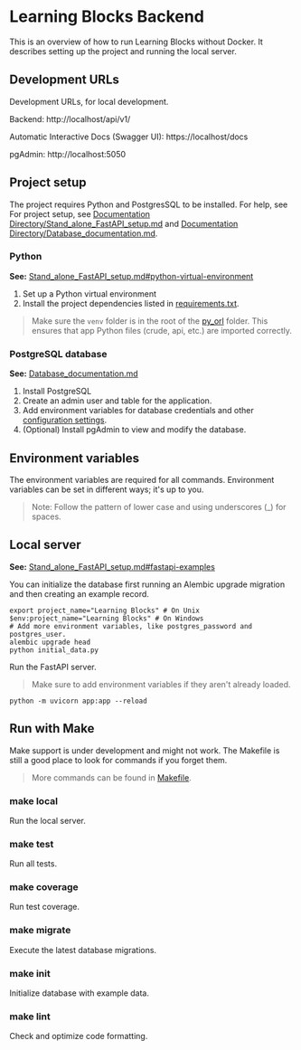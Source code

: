 # Learning Blocks Backend

This is an overview of how to run Learning Blocks without Docker. It describes setting up the project and running the
local server.

## Development URLs

Development URLs, for local development.

Backend: http://localhost/api/v1/

Automatic Interactive Docs (Swagger UI): https://localhost/docs

pgAdmin: http://localhost:5050

## Project setup

The project requires Python and PostgresSQL to be installed. For help, see For project setup,
see [Documentation Directory/Stand_alone_FastAPI_setup.md](/Documentation%20Directory/Stand_alone_FastAPI_setup.md)
and [Documentation Directory/Database_documentation.md](/Documentation%20Directory/Database_documentation.md).

### Python

**See:**
[Stand_alone_FastAPI_setup.md#python-virtual-environment](/Documentation%20Directory/Stand_alone_FastAPI_setup.md)

1. Set up a Python virtual environment
2. Install the project dependencies listed
   in [requirements.txt](/Learning-Blocks-No-Docker-Version/py_orl/requirements.txt).

> Make sure the `venv` folder is in the root of the [py_orl](/Learning-Blocks-No-Docker-Version/py_orl) folder.
> This ensures that app Python files (crude, api, etc.) are imported correctly.

### PostgreSQL database

**See:** [Database_documentation.md](/Documentation%20Directory/Database_documentation.md)

1. Install PostgreSQL
2. Create an admin user and table for the application.
3. Add environment variables for database credentials and
   other [configuration settings](/Learning-Blocks-No-Docker-Version/py_orl/core/config.py).
4. (Optional) Install pgAdmin to view and modify the database.

## Environment variables

The environment variables are required for all commands. Environment variables can be set in different ways; it's up to
you.

> Note: Follow the pattern of lower case and using underscores (_) for spaces.

## Local server

**See:**  [Stand_alone_FastAPI_setup.md#fastapi-examples](/Documentation%20Directory/Stand_alone_FastAPI_setup.md)

You can initialize the database first running an Alembic upgrade migration and then creating an example record.

```shell
export project_name="Learning Blocks" # On Unix
$env:project_name="Learning Blocks" # On Windows
# Add more environment variables, like postgres_password and postgres_user.
alembic upgrade head
python initial_data.py
```

Run the FastAPI server.

> Make sure to add environment variables if they aren't already loaded.

```shell
python -m uvicorn app:app --reload
``` 

## Run with Make

Make support is under development and might not work. The Makefile is still a good place to look for commands if you forget them.

> More commands can be found in [Makefile](/Learning-Blocks-No-Docker-Version/py_orl/Makefile).

### make local

Run the local server.

### make test

Run all tests.

### make coverage

Run test coverage.

### make migrate

Execute the latest database migrations.

### make init

Initialize database with example data.

### make lint

Check and optimize code formatting. 


